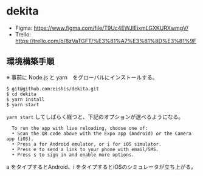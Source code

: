 # dekita

- Figma: https://www.figma.com/file/T9Uc4EWJlEixmLGXKURXwmgV/
- Trello: https://trello.com/b/8zVaTGFT/%E3%81%A7%E3%81%8D%E3%81%9F

## 環境構築手順
※ 事前に Node.js と yarn　をグローバルにインストールする。

```
$ git@github.com:eishis/dekita.git
$ cd dekita
$ yarn install
$ yarn start
```

`yarn start` してしばらく経つと、下記のオプションが選べるようになる。
```
  To run the app with live reloading, choose one of:
  • Scan the QR code above with the Expo app (Android) or the Camera app (iOS).
  • Press a for Android emulator, or i for iOS simulator.
  • Press e to send a link to your phone with email/SMS.
  • Press s to sign in and enable more options.
```
a をタイプするとAndroid、i をタイプするとiOSのシミュレータが立ち上がる。

